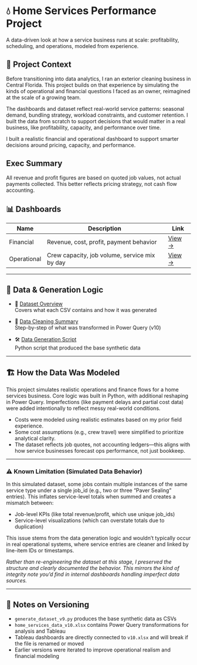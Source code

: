 # 💧 Home Services Performance Project

A data-driven look at how a service business runs at scale: profitability, scheduling, and operations, modeled from experience.


## 🧭 Project Context

Before transitioning into data analytics, I ran an exterior cleaning business in Central Florida. This project builds on that experience by simulating the kinds of operational and financial questions I faced as an owner, reimagined at the scale of a growing team.

The dashboards and dataset reflect real-world service patterns: seasonal demand, bundling strategy, workload constraints, and customer retention. I built the data from scratch to support decisions that would matter in a real business, like profitability, capacity, and performance over time.

I built a realistic financial and operational dashboard to support smarter decisions around pricing, capacity, and performance.

## Exec Summary
All revenue and profit figures are based on quoted job values, not actual payments collected. This better reflects pricing strategy, not cash flow accounting.

## 📊 Dashboards

| Name         | Description                                     | Link |
|--------------|-------------------------------------------------|------|
| Financial    | Revenue, cost, profit, payment behavior         | [View →](./Financial_Dashboard) |
| Operational  | Crew capacity, job volume, service mix by day   | [View →](./Operational_Dashboard) |

---

## 📁 Data & Generation Logic

- 📘 [Dataset Overview](./data/data_description.md)  
  Covers what each CSV contains and how it was generated

- 🧼 [Data Cleaning Summary](./data/data_cleaning_log.md)  
  Step-by-step of what was transformed in Power Query (v10)

- 🛠️ [Data Generation Script](./data/generate_dataset_v9.py)  
  Python script that produced the base synthetic data

---

## 🏗️ How the Data Was Modeled

This project simulates realistic operations and finance flows for a home services business. Core logic was built in Python, with additional reshaping in Power Query. Imperfections (like payment delays and partial cost data) were added intentionally to reflect messy real-world conditions.
- Costs were modeled using realistic estimates based on my prior field experience.
- Some cost assumptions (e.g., crew travel) were simplified to prioritize analytical clarity.
- The dataset reflects job quotes, not accounting ledgers—this aligns with how service businesses forecast ops performance, not just bookkeep.

---



### ⚠️ Known Limitation (Simulated Data Behavior)

In this simulated dataset, some jobs contain multiple instances of the same service type under a single job_id (e.g., two or three “Paver Sealing” entries). This inflates service-level totals when summed and creates a mismatch between:
- Job-level KPIs (like total revenue/profit, which use unique job_ids)
- Service-level visualizations (which can overstate totals due to duplication)

This issue stems from the data generation logic and wouldn’t typically occur in real operational systems, where service entries are cleaner and linked by line-item IDs or timestamps.

*Rather than re-engineering the dataset at this stage, I preserved the structure and clearly documented the behavior. This mirrors the kind of integrity note you’d find in internal dashboards handling imperfect data sources.*

---
## 📌 Notes on Versioning

- `generate_dataset_v9.py` produces the base synthetic data as CSVs
- `home_services_data_v10.xlsx` contains Power Query transformations for analysis and Tableau
- Tableau dashboards are directly connected to `v10.xlsx` and will break if the file is renamed or moved
- Earlier versions were iterated to improve operational realism and financial modeling
